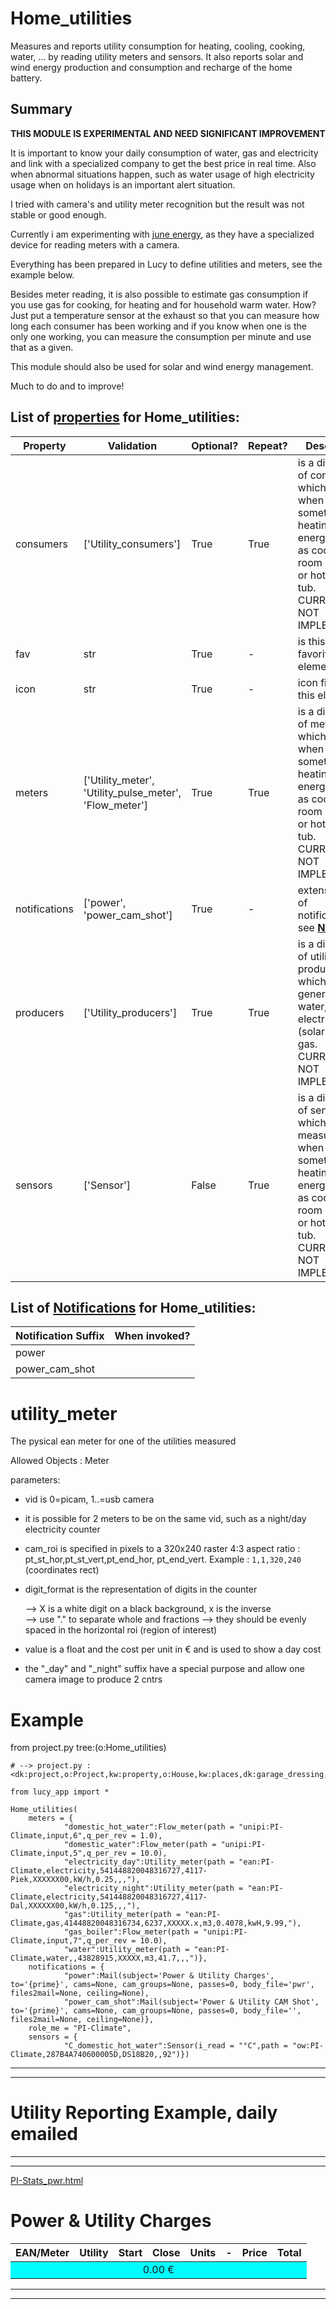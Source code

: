 <!--s_name-->
# Home_utilities

<!--e_name-->

<!--s_role-->
<!--e_role-->

<!--s_descr-->
Measures and reports utility consumption for heating, cooling, cooking, water, ... by reading utility meters and sensors.  It also reports solar and wind energy production and consumption and recharge of the home battery.

<!--e_descr-->

## Summary

__THIS MODULE IS EXPERIMENTAL AND NEED SIGNIFICANT IMPROVEMENT__

It is important to know your daily consumption of water, gas and electricity and link with a specialized company to get the best price in real time.
Also when abnormal situations happen, such as water usage of high electricity usage when on holidays is an important alert situation.

I tried with camera's and utility meter recognition but the result was not stable or good enough.

Currently i am experimenting with [june energy](https://june.energy/en), as they have a specialized device for reading meters with a camera.

Everything has been prepared in Lucy to define utilities and meters, see the example below.

Besides meter reading, it is also possible to estimate gas consumption if you use gas for cooking, for heating and for household warm water.
How?  Just put a temperature sensor at the exhaust so that you can measure how long each consumer has been working and if you know when one is the only one working, you can measure the consumption per minute and use that as a given.

This module should also be used for solar and wind energy management.

Much to do and to improve!

<!--s_tbl-->
## List of [properties](Properties.md) for __Home_utilities__:

  | Property | Validation | Optional? | Repeat? | Description |
  | --- | --- | --- | --- | --- |
  | consumers | ['Utility_consumers'] | True | True | is a dictionary of consumers which counts when something is heating, taking energy, such as cooking, room heating or hot water tub.  CURRENTLY NOT IMPLEMENTED | 
  | fav | str | True | - | is this a favorite element | 
  | icon | str | True | - | icon file for this element | 
  | meters | ['Utility_meter', 'Utility_pulse_meter', 'Flow_meter'] | True | True | is a dictionary of meters which counts when something is heating, taking energy, such as cooking, room heating or hot water tub.  CURRENTLY NOT IMPLEMENTED | 
  | notifications | ['power', 'power_cam_shot'] | True | - | extensive list of notifications, see [__Notifier__](Notifier.md) | 
  | producers | ['Utility_producers'] | True | True | is a dictionary of utility producers which generate water, electricity (solar panels), gas.  CURRENTLY NOT IMPLEMENTED | 
  | sensors | ['Sensor'] | False | True | is a dictionary of sensors which measures when something is heating, taking energy, such as cooking, room heating or hot water tub.  CURRENTLY NOT IMPLEMENTED | 

## List of [Notifications](Notifier.md) for  __Home_utilities__:

  | Notification Suffix | When invoked? |
  | --- | --- | 
  | power |  | 
  | power_cam_shot |  | 
<!--e_tbl-->

<!--s_name_utl-->
# utility_meter

<!--e_name_utl-->

<!--s_descr_utl-->
The pysical ean meter for one of the utilities measured

<!--e_descr_utl-->

<!--s_tbl_utl-->
Allowed Objects : Meter
<!--e_tbl_utl-->

parameters:
* vid is 0=picam, 1..=usb camera 

* it is possible for 2 meters to be on the same vid, such as a night/day electricity counter

* cam_roi is specified in pixels to a 320x240 raster 4:3 aspect ratio : pt_st_hor,pt_st_vert,pt_end_hor, pt_end_vert.  Example : ```1,1,320,240``` (coordinates rect)
* digit_format is the representation of digits in the counter

  --> X is a white digit on a black background, x is the inverse    
  --> use "." to separate whole and fractions
  --> they should be evenly spaced in the horizontal roi (region of interest)
* value is a float and the cost per unit in € and is used to show a day cost
* the "_day" and "_night" suffix have a special purpose and allow one camera image to produce 2 cntrs

# Example


<!--s_insert_{"tree":"(o:Home_utilities)"}-->

from project.py tree:(o:Home_utilities)
```python3
# --> project.py :<dk:project,o:Project,kw:property,o:House,kw:places,dk:garage_dressing,o:Room,kw:contents,lp:6,o:Home_utilities>

from lucy_app import *

Home_utilities(
    meters = {
            "domestic_hot_water":Flow_meter(path = "unipi:PI-Climate,input,6",q_per_rev = 1.0),
            "domestic_water":Flow_meter(path = "unipi:PI-Climate,input,5",q_per_rev = 10.0),
            "electricity_day":Utility_meter(path = "ean:PI-Climate,electricity,541448820048316727,4117-Piek,XXXXXX00,kW/h,0.25,,,"),
            "electricity_night":Utility_meter(path = "ean:PI-Climate,electricity,541448820048316727,4117-Dal,XXXXXX00,kW/h,0.125,,,"),
            "gas":Utility_meter(path = "ean:PI-Climate,gas,41448820048316734,6237,XXXXX.x,m3,0.4078,kwH,9.99,"),
            "gas_boiler":Flow_meter(path = "unipi:PI-Climate,input,7",q_per_rev = 10.0),
            "water":Utility_meter(path = "ean:PI-Climate,water,,43828915,XXXXX,m3,41.7,,,")},
    notifications = {
            "power":Mail(subject='Power & Utility Charges', to='{prime}', cams=None, cam_groups=None, passes=0, body_file='pwr', files2mail=None, ceiling=None),
            "power_cam_shot":Mail(subject='Power & Utility CAM Shot', to='{prime}', cams=None, cam_groups=None, passes=0, body_file='', files2mail=None, ceiling=None)},
    role_me = "PI-Climate",
    sensors = {
            "C_domestic_hot_water":Sensor(i_read = "°C",path = "ow:PI-Climate,287B4A740600005D,DS18B20,,92")})

```

<!--e_insert-->

* * * 
* * * 
# Utility Reporting Example, daily emailed

* * * 
* * * 

<!--s_insert_{"role":"things_forensics","suffix":"pwr"}-->


[PI-Stats_pwr.html](PI-Stats_pwr.html)
<html><body><p><h1>Power & Utility Charges</h1><table id="selfgen"><thead><tr><th>EAN/Meter</th><th>Utility</th><th align="center">Start</th><th align="center">Close</th><th align="center">Units</th><th>-</th><th align="right">Price</th><th align="right">Total</th></tr></thead><tbody><tr><td  colspan="8",  align="center", bgcolor="cyan">      0.00 &euro;</td></tr></tbody></table></p></body></html>
<!--e_insert-->


* * * 
* * *